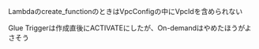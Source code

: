 
Lambdaのcreate_functionのときはVpcConfigの中にVpcIdを含められない

Glue Triggerは作成直後にACTIVATEにしたが、On-demandはやめたほうがよさそう

